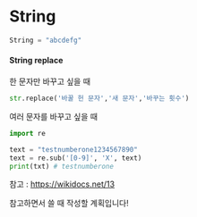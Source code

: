 # String

```python
String = "abcdefg"
```



#### String replace

한 문자만 바꾸고 싶을 때

```python
str.replace('바꿀 헌 문자','새 문자','바꾸는 횟수')
```

여러 문자를 바꾸고 싶을 때

```python
import re

text = "testnumberone1234567890"
text = re.sub('[0-9]', 'X', text)
print(txt) # testnumberone
```

참고 : <https://wikidocs.net/13>

참고하면서 쓸 때 작성할 계획입니다!